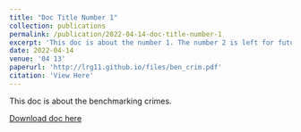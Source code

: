 ```yaml
---
title: "Doc Title Number 1"
collection: publications
permalink: /publication/2022-04-14-doc-title-number-1
excerpt: 'This doc is about the number 1. The number 2 is left for future work.'
date: 2022-04-14
venue: '04 13'
paperurl: 'http://lrg11.github.io/files/ben_crim.pdf'
citation: 'View Here'
---
```

This doc is about the benchmarking crimes. 

[Download doc here](http://lrg11.github.io/files/ben_crim.pdf)
